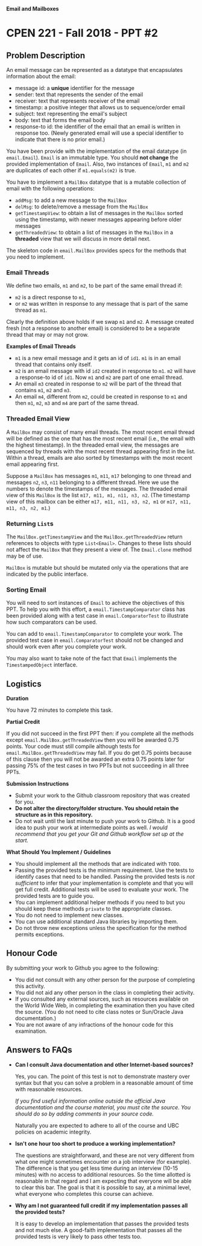 **Email and Mailboxes**
# CPEN 221 - Fall 2018 - PPT #2

## Problem Description
An email message can be represented as a datatype that encapsulates information about the email:

* message id: a **unique** identifier for the message
* sender: text that represents the sender of the email
* receiver: text that represents receiver of the email
* timestamp: a positive integer that allows us to sequence/order email
* subject: text representing the email's subject
* body: text that forms the email body
* response-to id: the identifier of the email that an email is written in response too. (Newly generated email will use a special identifier to indicate that there is no prior email.)

You have been provide with the implementation of the email datatype (in `email.Email`). `Email` is an immutable type. You should **not change** the provided implementation of `Email`. Also, two instances of `Email`, `m1` and `m2` are duplicates of each other if `m1.equals(m2)` is true.

You have to implement a `MailBox` datatype that is a mutable collection of email with the following operations:

* `addMsg`: to add a new message to the `MailBox`
* `delMsg`: to delete/remove a message from the `MailBox`
* `getTimestampView`: to obtain a list of messages in the `MailBox` sorted using the timestamp, with newer messages appearing before older messages
* `getThreadedView`: to obtain a list of messages in the `MailBox` in a **threaded** view that we will discuss in more detail next.

The skeleton code in `email.MailBox` provides specs for the methods that you need to implement.

### Email Threads

We define two emails, `m1` and `m2`, to be part of the same email thread if:

* `m2` is a direct response to `m1`, 
* or `m2` was written in response to any message that is part of the same thread as `m1`.

Clearly the definition above holds if we swap `m1` and `m2`. A message created fresh (not a response to another email) is considered to be a separate thread that may or may not grow.

**Examples of Email Threads**

* `m1` is a new email message and it gets an id of `id1`. `m1` is in an email thread that contains only itself.
* `m2` is an email message with id `id2` created in response to `m1`. `m2` will have a response-to id of `id1`. Now `m1` and `m2` are part of one email thread.
* An email `m3` created in response to `m2` will be part of the thread that contains `m1`, `m2` and `m3`.
* An email `m4`, different from `m2`, could be created in response to `m1` and then `m1`, `m2`, `m3` and `m4` are part of the same thread.

### Threaded Email View

A `MailBox` may consist of many email threads. The most recent email thread will be defined as the one that has the most recent email (i.e., the email with the highest timestamp). In the threaded email view, the messages are sequenced by threads with the most recent thread appearing first in the list. Within a thread, emails are also sorted by timestamps with the most recent email appearing first.

Suppose a `MailBox` has messages `m1`, `m11`, `m17` belonging to one thread and messages `n2`, `n3`, `n11` belonging to a different thread. Here we use the numbers to denote the timestamps of the messages. The threaded email view of this `MailBox` is the list `m17, m11, m1, n11, n3, n2`. (The timestamp view of this mailbox can be either `m17, m11, n11, n3, n2, m1` or `m17, n11, m11, n3, n2, m1`.)

### Returning `List`s

The `MailBox.getTimestampView` and the `MailBox.getThreadedView` return references to objects with type `List<Email>`. Changes to these lists should not affect the `MailBox` that they present a view of. The `Email.clone` method may be of use.

`MailBox` is mutable but should be mutated only via the operations that are indicated by the public interface.

### Sorting Email

You will need to sort instances of `Email` to achieve the objectives of this PPT. To help you with this effort, a `email.TimestampComparator` class has been provided along with a test case in `email.ComparatorTest` to illustrate how such comparators can be used. 

You can add to `email.TimestampComparator` to complete your work. The provided test case in `email.ComparatorTest` should not be changed and should work even after you complete your work.

You may also want to take note of the fact that `Email` implements the `TimestampedObject` interface.

## Logistics

**Duration**

You have 72 minutes to complete this task.

**Partial Credit**

If you did not succeed in the first PPT then:
if you complete all the methods except `email.MailBox.getThreadedView` then you will be awarded 0.75 points. Your code must still compile although tests for `email.MailBox.getThreadedView` may fail. If you do get 0.75 points because of this clause then you will not be awarded an extra 0.75 points later for passing 75% of the test cases in two PPTs but not succeeding in all three PPTs. 

**Submission Instructions**

+ Submit your work to the Github classroom repository that was created for you.
+ **Do not alter the directory/folder structure. You should retain the structure as in this repository.**
+ Do not wait until the last minute to push your work to Github. It is a good idea to push your work at intermediate points as well. _I would recommend that you get your Git and Github workflow set up at the start._

**What Should You Implement / Guidelines**

+ You should implement all the methods that are indicated with `TODO`.
+ Passing the provided tests is the minimum requirement. Use the tests to identify cases that need to be handled. Passing the provided tests is *not sufficient* to infer that your implementation is complete and that you will get full credit. Additional tests will be used to evaluate your work. The provided tests are to guide you.
+ You can implement additional helper methods if you need to but you should keep these methods `private` to the appropriate classes.
+ You do not need to implement new classes.
+ You can use additional standard Java libraries by importing them.
+ Do not throw new exceptions unless the specification for the method permits exceptions.


## Honour Code

By submitting your work to Github you agree to the following:

+ You did not consult with any other person for the purpose of completing this activity.
+ You did not aid any other person in the class in completing their activity.
+ If you consulted any external sources, such as resources available on the World Wide Web, in completing the examination then you have cited the source. (You do not need to cite class notes or Sun/Oracle Java documentation.)
+ You are not aware of any infractions of the honour code for this examination.

## Answers to FAQs

* **Can I consult Java documentation and other Internet-based sources?**

    Yes, you can. The point of this test is not to demonstrate mastery over syntax but that you can solve a problem in a    reasonable amount of time with reasonable resources.

    *If you find useful information online outside the official Java documentation and the course material, you must cite the source. You should do so by adding comments in your source code.*

    Naturally you are expected to adhere to all of the course and UBC policies on academic integrity.

* **Isn't one hour too short to produce a working implementation?**

    The questions are straightforward, and these are not very different from what one might sometimes encounter on a job interview (for example). The difference is that you get less time during an interview (10-15 minutes) with no access to additional resources. So the time allotted is reasonable in that regard and I am expecting that everyone will be able to clear this bar. The goal is that it is possible to say, at a minimal level, what everyone who completes this course can achieve.

* **Why am I not guaranteed full credit if my implementation passes all the provided tests?**

    It is easy to develop an implementation that passes the provided tests and not much else. A good-faith implementation that passes all the provided tests is very likely to pass other tests too.
